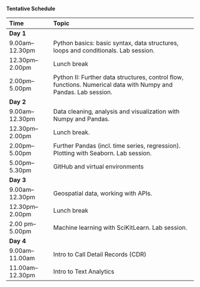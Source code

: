**Tentative Schedule**

|**Time**&nbsp; &nbsp;|**Topic**|
|:---|:---|
|**Day 1**|
|9.00am–12.30pm|Python basics: basic syntax, data structures, loops and conditionals. Lab session.|
|12.30pm–2.00pm|Lunch break|
|2.00pm–5.00pm|Python II: Further data structures, control flow, functions. Numerical data with Numpy and Pandas. Lab session.|
|**Day 2**|
|9.00am–12.30pm|Data cleaning, analysis and visualization with Numpy and Pandas.|
|12.30pm–2.00pm|Lunch break.|
|2.00pm–5.00pm|Further Pandas (incl. time series, regression). Plotting with Seaborn. Lab session.|
|5.00pm–5.30pm|GitHub and virtual environments|
|**Day 3**|
|9.00am–12.30pm|Geospatial data, working with APIs.|
|12.30pm–2.00pm|Lunch break|
|2.00 pm–5.00pm|Machine learning with SciKitLearn. Lab session.|
|**Day 4**|
|9.00am–11.00am|Intro to Call Detail Records (CDR)|
|11.00am–12.30pm|Intro to Text Analytics|
